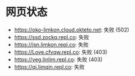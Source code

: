 # 网页状态
- https://oko-limkon.cloud.okteto.net: 失败 (502)
- https://ssd.zockq.repl.co: 失败
- https://jsn.limkon.repl.co: 失败
- https://Love.cfvqw.repl.co: 失败 (403)
- https://veg.linlim.repl.co: 失败 (403)
- https://qi.limqin.repl.co: 失败
